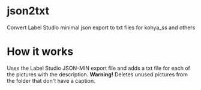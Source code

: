 # json2txt
Convert Label Studio minimal json export to txt files for kohya_ss and others

# How it works
Uses the Label Studio JSON-MIN export file and adds a txt file for each of the pictures with the description.
**Warning!** Deletes unused pictures from the folder that don't have a caption.
